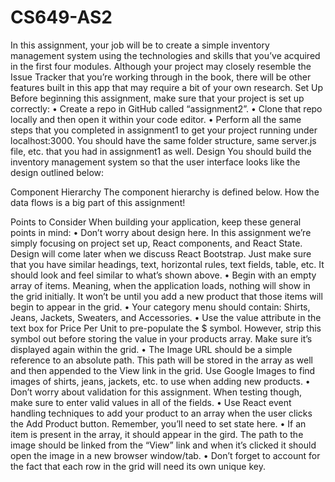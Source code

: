 # CS649-AS2

In this assignment, your job will be to create a simple inventory management system using the technologies and skills that you’ve acquired in the first four modules. Although your project may closely resemble the Issue Tracker that you’re working through in the book, there will be other features built in this app that may require a bit of your own research.
Set Up
Before beginning this assignment, make sure that your project is set up correctly:
•	Create a repo in GitHub called “assignment2”.
•	Clone that repo locally and then open it within your code editor.
•	Perform all the same steps that you completed in assignment1 to get your project running under localhost:3000. You should have the same folder structure, same server.js file, etc. that you had in assignment1 as well.
Design
You should build the inventory management system so that the user interface looks like the design outlined below:


Component Hierarchy
The component hierarchy is defined below. How the data flows is a big part of this assignment!

Points to Consider
When building your application, keep these general points in mind:
•	Don’t worry about design here. In this assignment we’re simply focusing on project set up, React components, and React State. Design will come later when we discuss React Bootstrap. Just make sure that you have similar headings, text, horizontal rules, text fields, table, etc. It should look and feel similar to what’s shown above.
•	Begin with an empty array of items. Meaning, when the application loads, nothing will show in the grid initially. It won’t be until you add a new product that those items will begin to appear in the grid.
•	Your category menu should contain: Shirts, Jeans, Jackets, Sweaters, and Accessories.
•	Use the value attribute in the text box for Price Per Unit to pre-populate the $ symbol. However, strip this symbol out before storing the value in your products array. Make sure it’s displayed again within the grid.
•	The Image URL should be a simple reference to an absolute path. This path will be stored in the array as well and then appended to the View link in the grid. Use Google Images to find images of shirts, jeans, jackets, etc. to use when adding new products.
•	Don’t worry about validation for this assignment. When testing though, make sure to enter valid values in all of the fields.
•	Use React event handling techniques to add your product to an array when the user clicks the Add Product button. Remember, you’ll need to set state here.
•	If an item is present in the array, it should appear in the gird. The path to the image should be linked from the “View” link and when it’s clicked it should open the image in a new browser window/tab.
•	Don’t forget to account for the fact that each row in the grid will need its own unique key.
